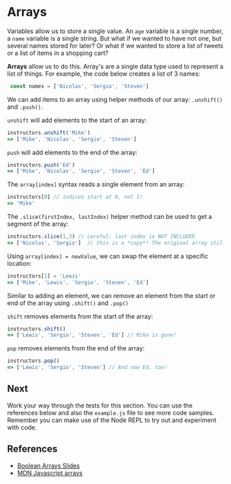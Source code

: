 # Arrays
Variables allow us to store a single value. An `age` variable is a single number, a `name` variable is a single string. But what if we wanted to have not one, but several names stored for later? Or what if we wanted to store a list of tweets or a list of items in a shopping cart?

**Arrays** allow us to do this. Array's are a single data type used to represent a list of things. For example, the code below creates a list of 3 names:

```javascript
 const names = ['Nicolas', 'Sergio', 'Steven']
```

We can add items to an array using helper methods of our array: `.unshift()` and `.push()`.  

`unshift` will add elements to the start of an array:

```javascript
instructors.unshift('Mike')
=> ['Mike', 'Nicolas', 'Sergio', 'Steven']
```

`push` will add elements to the end of the array:

```javascript
instructors.push('Ed')
=> ['Mike', 'Nicolas', 'Sergio', 'Steven', 'Ed']
```

The `array[index]` syntax reads a single element from an array:

```javascript
instructors[0] // indices start at 0, not 1!
=> 'Mike'
```

The `.slice(firstIndex, lastIndex)` helper method can be used to get a segment of the array:

```javascript
instructors.slice(1,3) // careful: last index is NOT INCLUDED
=> ['Nicolas', 'Sergio']  // this is a *copy*! The original array still has all 4
```

Using `array[index] = newValue`, we can swap the element at a specific location:

```javascript
instructors[1] = 'Lewis'
=> ['Mike', 'Lewis', 'Sergio', 'Steven', 'Ed']
```

Similar to adding an element, we can remove an element from the start or end of the array using `.shift()` and `.pop()`

`shift` removes elements from the start of the array:

```javascript
instructors.shift()
=> ['Lewis', 'Sergio', 'Steven', 'Ed'] // Mike is gone!
```

`pop` removes elements from the end of the array:

```javascript
instructors.pop()
=> ['Lewis', 'Sergio', 'Steven'] // And now Ed, too!
```

## Next
Work your way through the tests for this section. You can use the references below and also
the `example.js` file to see more code samples. Remember you can make use of the Node REPL 
to try out and experiment with code.

## References
* [Boolean Arrays Slides](https://docs.google.com/presentation/d/1GSh7zybHz3R9Dt0xjGFbJJidhz8bQHi01liJDcjmxCg/edit#slide=id.gbb3e6d91bd_0_153)
* [MDN Javascript arrays](https://developer.mozilla.org/en-US/docs/Web/JavaScript/Reference/Global_Objects/Array)
